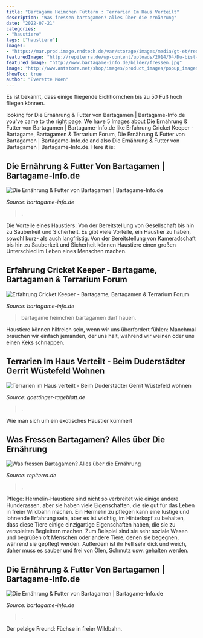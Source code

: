 ```yaml
---
title: "Bartagame Heimchen Füttern : Terrarien Im Haus Verteilt"
description: "Was fressen bartagamen? alles über die ernährung"
date: "2022-07-21"
categories:
- "haustiere"
tags: ["haustiere"]
images:
- "https://mar.prod.image.rndtech.de/var/storage/images/media/gt-et/redaktion/jung-1-dsc_0056.1/30744696-1-ger-DE/JUNG-1-DSC_0056.1_w760.jpg"
featuredImage: "http://repiterra.de/wp-content/uploads/2014/04/Du-bist-echter-Terrarianer-wenn-...-300x199.jpg"
featured_image: "http://www.bartagame-info.de/bilder/fressen.jpg"
image: "http://www.antstore.net/shop/images/product_images/popup_images/1759_0.jpg"
ShowToc: true
author: "Everette Moen"
---
```



Es ist bekannt, dass einige fliegende Eichhörnchen bis zu 50 Fuß hoch fliegen können.

	

		
looking for Die Ernährung &amp; Futter von Bartagamen | Bartagame-Info.de you've came to the right page. We have 5 Images about Die Ernährung &amp; Futter von Bartagamen | Bartagame-Info.de like Erfahrung Cricket Keeper - Bartagame, Bartagamen &amp; Terrarium Forum, Die Ernährung &amp; Futter von Bartagamen | Bartagame-Info.de and also Die Ernährung &amp; Futter von Bartagamen | Bartagame-Info.de. Here it is:
		
    
## Die Ernährung &amp; Futter Von Bartagamen | Bartagame-Info.de

<img loading=lazy src="http://www.bartagame-info.de/bilder/faunabox.jpg" onerror="this.onerror=null;this.src='https://tse2.mm.bing.net/th?id=OIP.12gd0lpE1TWJgRHhyRDonAHaFj&amp;pid=15.1';" alt="Die Ernährung &amp; Futter von Bartagamen | Bartagame-Info.de">

_Source: bartagame-info.de_

>. 

	

Die Vorteile eines Haustiers: Von der Bereitstellung von Gesellschaft bis hin zu Sauberkeit und Sicherheit.
Es gibt viele Vorteile, ein Haustier zu haben, sowohl kurz- als auch langfristig. Von der Bereitstellung von Kameradschaft bis hin zu Sauberkeit und Sicherheit können Haustiere einen großen Unterschied im Leben eines Menschen machen.

    
## Erfahrung Cricket Keeper - Bartagame, Bartagamen &amp; Terrarium Forum

<img loading=lazy src="http://www.antstore.net/shop/images/product_images/popup_images/1759_0.jpg" onerror="this.onerror=null;this.src='https://tse1.mm.bing.net/th?id=OIP.TxeG4spk90RetpzubIbs3gHaFj&amp;pid=15.1';" alt="Erfahrung Cricket Keeper - Bartagame, Bartagamen &amp; Terrarium Forum">

_Source: bartagame-info.de_

>bartagame heimchen bartagamen darf hauen. 

	

Haustiere können hilfreich sein, wenn wir uns überfordert fühlen: Manchmal brauchen wir einfach jemanden, der uns hält, während wir weinen oder uns einen Keks schnappen.

    
## Terrarien Im Haus Verteilt - Beim Duderstädter Gerrit Wüstefeld Wohnen

<img loading=lazy src="https://mar.prod.image.rndtech.de/var/storage/images/media/gt-et/redaktion/jung-1-dsc_0056.1/30744696-1-ger-DE/JUNG-1-DSC_0056.1_w760.jpg" onerror="this.onerror=null;this.src='https://tse3.mm.bing.net/th?id=OIP.KKtMrc0d76x5X5N6kzGAaAHaKR&amp;pid=15.1';" alt="Terrarien im Haus verteilt - Beim Duderstädter Gerrit Wüstefeld wohnen">

_Source: goettinger-tageblatt.de_

>. 

	

Wie man sich um ein exotisches Haustier kümmert

    
## Was Fressen Bartagamen? Alles über Die Ernährung

<img loading=lazy src="http://repiterra.de/wp-content/uploads/2014/04/Du-bist-echter-Terrarianer-wenn-...-300x199.jpg" onerror="this.onerror=null;this.src='https://tse4.mm.bing.net/th?id=OIP.UmMfoAKvRpZgkbOrJrWy-wAAAA&amp;pid=15.1';" alt="Was fressen Bartagamen? Alles über die Ernährung">

_Source: repiterra.de_

>. 

	

Pflege: Hermelin-Haustiere sind nicht so verbreitet wie einige andere Hunderassen, aber sie haben viele Eigenschaften, die sie gut für das Leben in freier Wildbahn machen.
Ein Hermelin zu pflegen kann eine lustige und lohnende Erfahrung sein, aber es ist wichtig, im Hinterkopf zu behalten, dass diese Tiere einige einzigartige Eigenschaften haben, die sie zu verspielten Begleitern machen. Zum Beispiel sind sie sehr soziale Wesen und begrüßen oft Menschen oder andere Tiere, denen sie begegnen, während sie gepflegt werden. Außerdem ist ihr Fell sehr dick und weich, daher muss es sauber und frei von Ölen, Schmutz usw. gehalten werden.

    
## Die Ernährung &amp; Futter Von Bartagamen | Bartagame-Info.de

<img loading=lazy src="http://www.bartagame-info.de/bilder/fressen.jpg" onerror="this.onerror=null;this.src='https://tse3.mm.bing.net/th?id=OIP.QIa86eWKV404Xif_y_lKuQHaFj&amp;pid=15.1';" alt="Die Ernährung &amp; Futter von Bartagamen | Bartagame-Info.de">

_Source: bartagame-info.de_

>. 

	

Der pelzige Freund: Füchse in freier Wildbahn.

